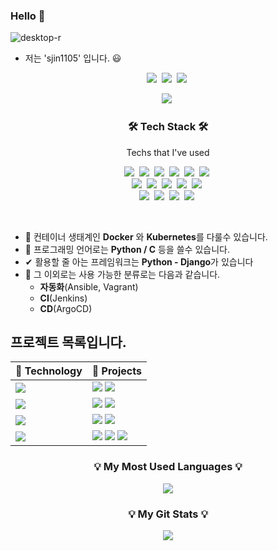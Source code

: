 ### Hello 👋

![desktop-r](https://user-images.githubusercontent.com/76959621/211150504-e0b86bca-5b43-4d52-a620-60722ec763cd.jpg)
- 저는 'sjin1105' 입니다. 😃

<p align="center">
  <a href="#"><img src="https://hits.seeyoufarm.com/api/count/incr/badge.svg?url=https%3A%2F%2Fgithub.com%2Fsjin1105&count_bg=%2300F3FF&title_bg=%23555555&icon=github.svg&icon_color=%23FFFFFF&title=hits&edge_flat=false"/></a>&nbsp
  <a href="https://code.visualstudio.com/"><img src="https://img.shields.io/badge/IDE-VSCode-%23007ACC?style=flat-square&logo=Visual-studio-code&logoColor=white"></a>&nbsp 
  <a href="https://insider.windows.com/en-us/insidewindows11"><img src="https://img.shields.io/badge/Window-11-%23007ACC?style=flat-square&logo=windows&logoColor=white"></a>&nbsp 
</p>
<p align="center">
  <a href="mailto:sjin110550@gmail.com"><img src="https://img.shields.io/badge/Gmail-d14836?style=flat-square&logo=Gmail&logoColor=white"></a>&nbsp
</p>
<h3 align="center">🛠 Tech Stack 🛠</h3>

<p align="center"> Techs that I've used </p>

<p align="center">
  <a href="#"><img src="https://img.shields.io/badge/Python-3766AB?style=flat-square&logo=Python&logoColor=white"></a>&nbsp 
  <a href="#"><img src="https://img.shields.io/badge/C-A8B9CC?style=flat-square&logo=C&logoColor=white"></a>&nbsp 
  <a href="#"><img src="https://img.shields.io/badge/Kubernetes-326CE5?style=flat-square&logo=Kubernetes&logoColor=white"></a>&nbsp 
  <a href="#"><img src="https://img.shields.io/badge/Django-092E20?style=flat-square&logo=Django&logoColor=white"></a>&nbsp 
  <a href="#"><img src="https://img.shields.io/badge/aws-333664?style=flat-square&logo=amazon-aws&logoColor=white"/></a>&nbsp 
  <a href="#"><img src="https://img.shields.io/badge/Notion-000000?style=flat-square&logo=Notion&logoColor=white"></a>&nbsp 
  <br>
  <a href="#"><img src="https://img.shields.io/badge/Linux-FCC624?style=flat-square&logo=Linux&logoColor=white"></a>&nbsp 
  <a href="#"><img src="https://img.shields.io/badge/Docker-2496ED?style=flat-square&logo=Docker&logoColor=white"></a>&nbsp 
  <a href="#"><img src="https://img.shields.io/badge/Jenkins-D24939?style=flat-square&logo=Jenkins&logoColor=white"></a>&nbsp 
  <a href="#"><img src="https://img.shields.io/badge/ArgoCD-EF7B4D?style=flat-square&logo=Argo&logoColor=white"></a>&nbsp 
  <a href="#"><img src="https://img.shields.io/badge/Ansible-EE0000?style=flat-square&logo=Ansible&logoColor=white"></a>&nbsp
  <br>
  <a href="#"><img src="https://img.shields.io/badge/Raspberry Pi-A22846?style=flat-square&logo=Raspberry Pi&logoColor=white"></a>&nbsp 
  <a href="#"><img src="https://img.shields.io/badge/html5-11B48A?style=flat-square&logo=HTML5&logoColor=white"></a>&nbsp 
  <a href="#"><img src="https://img.shields.io/badge/Mysql-E6B91E?style=flat-square&logo=MySql&logoColor=white"></a>&nbsp 
  <a href="#"><img src="https://img.shields.io/badge/Vagrant-1868F2?style=flat-square&logo=Vagrant&logoColor=white"></a>&nbsp 
</p>

<br>

- 🔧 컨테이너 생태계인 **Docker** 와 **Kubernetes**를 다룰수 있습니다.
- 💬 프로그래밍 언어로는 **Python / C** 등을 쓸수 있습니다.
- ✔  활용할 줄 아는 프레임워크는 **Python - Django**가 있습니다
- 🔎 그 이외로는 사용 가능한 분류로는 다음과 같습니다.
  - **자동화**(Ansible, Vagrant)
  - **CI**(Jenkins)
  - **CD**(ArgoCD)

## 프로젝트 목록입니다.


| 🔭 **Technology**      | 🚀 **Projects**                         |
|-------------------------|-----------------------------------------|
| <a href="https://kubernetes.io/"><img src="https://img.shields.io/static/v1?label=&message=Kubernetes&color=053067&logo=Kubernetes&logoColor=FFFFFF"></a> |            <a href="https://github.com/sjin1105/ParkingReservationProject-kubernetes"><img src="https://img.shields.io/static/v1?label=&message=ParkingReservationProject&color=000605&logo=github&logoColor=FFFFFF&labelColor=000605"></a> <a href="https://github.com/sjin1105/ParkingReservationProject-kubernetes"><img src="https://img.shields.io/static/v1?label=&message=ParkingReservationProject&color=000605&logo=github&logoColor=FFFFFF&labelColor=000605"></a>
| <a href="https://www.python.org/"><img src="https://img.shields.io/static/v1?label=&message=Python&color=3C78A9&logo=python&logoColor=FFFFFF"></a> |                <a href="https://github.com/sjin1105/RPi_FaceRecognition"><img src="https://img.shields.io/static/v1?label=&message=RPi_FaceRecognition&color=000605&logo=github&logoColor=FFFFFF&labelColor=000605"></a> <a href="https://github.com/sjin1105/RPi_SnakeGame"><img src="https://img.shields.io/static/v1?label=&message=RPi_SnakeGame&color=000605&logo=github&logoColor=FFFFFF&labelColor=000605"></a>
| <a href="#"><img src="https://img.shields.io/static/v1?label=&message=C&color=3C78A9&logo=C&logoColor=FFFFFF"></a> |                                                <a href="https://github.com/sjin1105/ATmega128_Game"><img src="https://img.shields.io/static/v1?label=&message=ATmega128_Game&color=000605&logo=github&logoColor=FFFFFF&labelColor=000605"></a> <a href="https://github.com/sjin1105/ATmega128_Code"><img src="https://img.shields.io/static/v1?label=&message=ATmega128_Code&color=000605&logo=github&logoColor=FFFFFF&labelColor=000605"></a>
| <a href="https://gist.github.com/sjin1105"><img src="https://img.shields.io/static/v1?label=&message=Gist&color=black&logo=github&logoColor=FFFFFF"></a> |            <a href="https://gist.github.com/sjin1105/76856d49c12f5ef25c30d356d4b4a3c0"><img src="https://img.shields.io/static/v1?label=&message=Prometheus Grafana.md&color=000605&logo=github&logoColor=FFFFFF&labelColor=000605"></a> <a href="https://gist.github.com/sjin1105/c9322148a4c849497bca742ded3cddf8"><img src="https://img.shields.io/static/v1?label=&message=Kubernetes Auto Completion.md&color=000605&logo=github&logoColor=FFFFFF&labelColor=000605"></a> <a href="https://gist.github.com/sjin1105/9d582958592e4d25c7f3770d1f619fc0"><img src="https://img.shields.io/static/v1?label=&message=Helm Install.md&color=000605&logo=github&logoColor=FFFFFF&labelColor=000605"></a>

<h3 align="center">💡 My Most Used Languages 💡</h3>
<p align="center">
  <a href="https://github.com/sjin1105">
    <img align="center" src="https://github-readme-stats.vercel.app/api?username=sjin1105&show_icons=true">
  </a>
</p>

<h3 align="center">💡 My Git Stats 💡</h3>
<p align="center">
  <a href="https://github.com/sjin1105">
    <img align="center" src="https://github-readme-stats.vercel.app/api/top-langs/?username=sjin1105&layout=compact&show_icons=true&show_owner=true&hide_title=false&theme=nord" />
  </a>
</p>





<!--
- 🔭 I’m currently working on ...
- 🌱 I’m currently learning ...
- 👯 I’m looking to collaborate on ...
- 🤔 I’m looking for help with ...
- 💬 Ask me about ...
- 📫 How to reach me: ...
- 😄 Pronouns: ...
- ⚡ Fun fact: ...
-->
